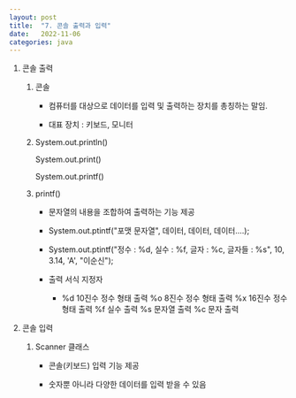 ```yaml
---
layout: post
title:  "7. 콘솔 출력과 입력"
date:   2022-11-06
categories: java
---
```

1. 콘솔 출력

    1) 콘솔

        - 컴퓨터를 대상으로 데이터를 입력 및 출력하는 장치를 총칭하는 말임.

        - 대표 장치 : 키보드, 모니터

    2) System.out.println()

       System.out.print()

       System.out.printf()

    3) printf()

        - 문자열의 내용을 조합하여 출력하는 기능 제공

        - System.out.ptintf("포맷 문자열", 데이터, 데이터, 데이터....);

        - System.out.ptintf("정수 : %d, 실수 : %f, 글자 : %c, 글자들 : %s", 
                                   10, 3.14, 'A', "이순신");
        
        - 출력 서식 지정자

            - %d            10진수 정수 형태 출력
              %o            8진수 정수 형태 출력
              %x            16진수 정수 형태 출력
              %f            실수 출력
              %s            문자열 출력
              %c            문자 출력


2. 콘솔 입력

    1) Scanner 클래스

        - 콘솔(키보드) 입력 기능 제공

        - 숫자뿐 아니라 다양한 데이터를 입력 받을 수 있음